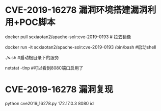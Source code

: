 # CVE-2019-16278 漏洞环境搭建漏洞利用+POC脚本

docker pull scxiaotan2/apache-solr:cve-2019-0193 # 拉去镜像

docker run -it scxiaotan2/apache-solr:cve-2019-0193 /bin/bash #启动shell

./s.sh #启动根目录下的服务

netstat -tlnp #可以看到8080端口启用了

# CVE-2019-16278  漏洞复现

python cve2019_16278.py 172.17.0.3 8080 id

